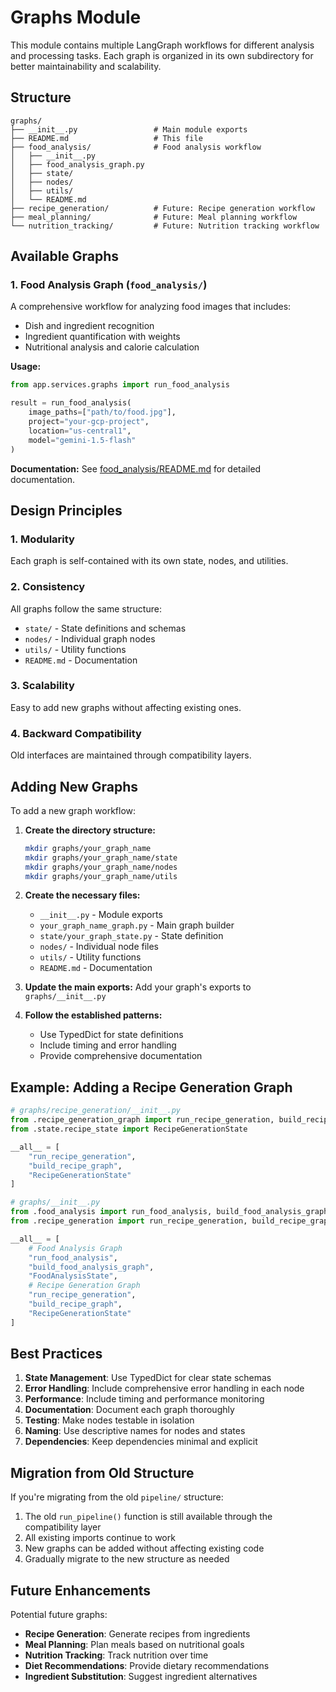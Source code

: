 # Graphs Module

This module contains multiple LangGraph workflows for different analysis and processing tasks. Each graph is organized in its own subdirectory for better maintainability and scalability.

## Structure

```
graphs/
├── __init__.py                 # Main module exports
├── README.md                   # This file
├── food_analysis/              # Food analysis workflow
│   ├── __init__.py
│   ├── food_analysis_graph.py
│   ├── state/
│   ├── nodes/
│   ├── utils/
│   └── README.md
├── recipe_generation/          # Future: Recipe generation workflow
├── meal_planning/              # Future: Meal planning workflow
└── nutrition_tracking/         # Future: Nutrition tracking workflow
```

## Available Graphs

### 1. Food Analysis Graph (`food_analysis/`)

A comprehensive workflow for analyzing food images that includes:

- Dish and ingredient recognition
- Ingredient quantification with weights
- Nutritional analysis and calorie calculation

**Usage:**

```python
from app.services.graphs import run_food_analysis

result = run_food_analysis(
    image_paths=["path/to/food.jpg"],
    project="your-gcp-project",
    location="us-central1",
    model="gemini-1.5-flash"
)
```

**Documentation:** See [food_analysis/README.md](food_analysis/README.md) for detailed documentation.

## Design Principles

### 1. **Modularity**

Each graph is self-contained with its own state, nodes, and utilities.

### 2. **Consistency**

All graphs follow the same structure:

- `state/` - State definitions and schemas
- `nodes/` - Individual graph nodes
- `utils/` - Utility functions
- `README.md` - Documentation

### 3. **Scalability**

Easy to add new graphs without affecting existing ones.

### 4. **Backward Compatibility**

Old interfaces are maintained through compatibility layers.

## Adding New Graphs

To add a new graph workflow:

1. **Create the directory structure:**

   ```bash
   mkdir graphs/your_graph_name
   mkdir graphs/your_graph_name/state
   mkdir graphs/your_graph_name/nodes
   mkdir graphs/your_graph_name/utils
   ```

2. **Create the necessary files:**

   - `__init__.py` - Module exports
   - `your_graph_name_graph.py` - Main graph builder
   - `state/your_graph_state.py` - State definition
   - `nodes/` - Individual node files
   - `utils/` - Utility functions
   - `README.md` - Documentation

3. **Update the main exports:**
   Add your graph's exports to `graphs/__init__.py`

4. **Follow the established patterns:**
   - Use TypedDict for state definitions
   - Include timing and error handling
   - Provide comprehensive documentation

## Example: Adding a Recipe Generation Graph

```python
# graphs/recipe_generation/__init__.py
from .recipe_generation_graph import run_recipe_generation, build_recipe_graph
from .state.recipe_state import RecipeGenerationState

__all__ = [
    "run_recipe_generation",
    "build_recipe_graph",
    "RecipeGenerationState"
]

# graphs/__init__.py
from .food_analysis import run_food_analysis, build_food_analysis_graph, FoodAnalysisState
from .recipe_generation import run_recipe_generation, build_recipe_graph, RecipeGenerationState

__all__ = [
    # Food Analysis Graph
    "run_food_analysis",
    "build_food_analysis_graph",
    "FoodAnalysisState",
    # Recipe Generation Graph
    "run_recipe_generation",
    "build_recipe_graph",
    "RecipeGenerationState"
]
```

## Best Practices

1. **State Management**: Use TypedDict for clear state schemas
2. **Error Handling**: Include comprehensive error handling in each node
3. **Performance**: Include timing and performance monitoring
4. **Documentation**: Document each graph thoroughly
5. **Testing**: Make nodes testable in isolation
6. **Naming**: Use descriptive names for nodes and states
7. **Dependencies**: Keep dependencies minimal and explicit

## Migration from Old Structure

If you're migrating from the old `pipeline/` structure:

1. The old `run_pipeline()` function is still available through the compatibility layer
2. All existing imports continue to work
3. New graphs can be added without affecting existing code
4. Gradually migrate to the new structure as needed

## Future Enhancements

Potential future graphs:

- **Recipe Generation**: Generate recipes from ingredients
- **Meal Planning**: Plan meals based on nutritional goals
- **Nutrition Tracking**: Track nutrition over time
- **Diet Recommendations**: Provide dietary recommendations
- **Ingredient Substitution**: Suggest ingredient alternatives
